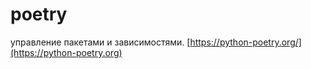 # poetry

управление пакетами и зависимостями. [https://python-poetry.org/](https://python-poetry.org)
